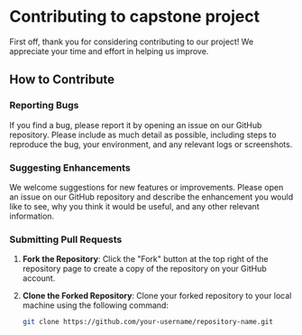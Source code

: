 # Contributing to capstone project

First off, thank you for considering contributing to our project! We appreciate your time and effort in helping us improve.

## How to Contribute

### Reporting Bugs

If you find a bug, please report it by opening an issue on our GitHub repository. Please include as much detail as possible, including steps to reproduce the bug, your environment, and any relevant logs or screenshots.

### Suggesting Enhancements

We welcome suggestions for new features or improvements. Please open an issue on our GitHub repository and describe the enhancement you would like to see, why you think it would be useful, and any other relevant information.

### Submitting Pull Requests

1. **Fork the Repository**: Click the "Fork" button at the top right of the repository page to create a copy of the repository on your GitHub account.

2. **Clone the Forked Repository**: Clone your forked repository to your local machine using the following command:
   ```sh
   git clone https://github.com/your-username/repository-name.git
